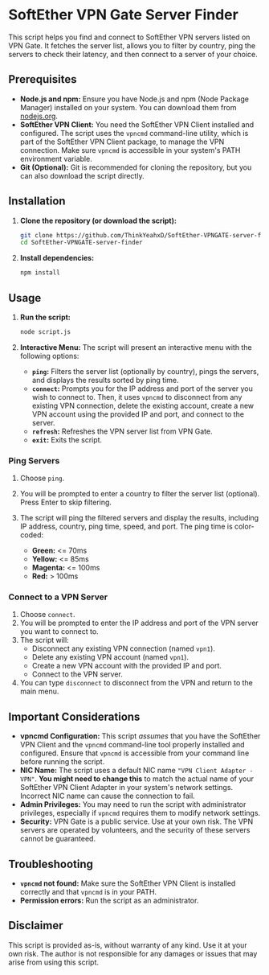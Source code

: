 # SoftEther VPN Gate Server Finder

This script helps you find and connect to SoftEther VPN servers listed on VPN Gate. It fetches the server list, allows you to filter by country, ping the servers to check their latency, and then connect to a server of your choice.

## Prerequisites

*   **Node.js and npm:** Ensure you have Node.js and npm (Node Package Manager) installed on your system. You can download them from [nodejs.org](https://nodejs.org/).
*   **SoftEther VPN Client:** You need the SoftEther VPN Client installed and configured. The script uses the `vpncmd` command-line utility, which is part of the SoftEther VPN Client package, to manage the VPN connection. Make sure `vpncmd` is accessible in your system's PATH environment variable.
*   **Git (Optional):** Git is recommended for cloning the repository, but you can also download the script directly.

## Installation

1.  **Clone the repository (or download the script):**

    ```bash
    git clone https://github.com/ThinkYeahxD/SoftEther-VPNGATE-server-finder
    cd SoftEther-VPNGATE-server-finder
    ```

2.  **Install dependencies:**

    ```bash
    npm install
    ```

## Usage

1.  **Run the script:**

    ```bash
    node script.js
    ```

2.  **Interactive Menu:** The script will present an interactive menu with the following options:

    *   **`ping`:** Filters the server list (optionally by country), pings the servers, and displays the results sorted by ping time.
    *   **`connect`:** Prompts you for the IP address and port of the server you wish to connect to. Then, it uses `vpncmd` to disconnect from any existing VPN connection, delete the existing account, create a new VPN account using the provided IP and port, and connect to the server.
    *   **`refresh`:** Refreshes the VPN server list from VPN Gate.
    *   **`exit`:** Exits the script.

### Ping Servers

1.  Choose `ping`.
2.  You will be prompted to enter a country to filter the server list (optional). Press Enter to skip filtering.
3.  The script will ping the filtered servers and display the results, including IP address, country, ping time, speed, and port. The ping time is color-coded:

    *   **Green:** <= 70ms
    *   **Yellow:** <= 85ms
    *   **Magenta:** <= 100ms
    *   **Red:** > 100ms

### Connect to a VPN Server

1.  Choose `connect`.
2.  You will be prompted to enter the IP address and port of the VPN server you want to connect to.
3.  The script will:
    *   Disconnect any existing VPN connection (named `vpn1`).
    *   Delete any existing VPN account (named `vpn1`).
    *   Create a new VPN account with the provided IP and port.
    *   Connect to the VPN server.
4.  You can type `disconnect` to disconnect from the VPN and return to the main menu.

## Important Considerations

*   **vpncmd Configuration:** This script *assumes* that you have the SoftEther VPN Client and the `vpncmd` command-line tool properly installed and configured. Ensure that `vpncmd` is accessible from your command line before running the script.
*   **NIC Name:** The script uses a default NIC name `"VPN Client Adapter - VPN"`. **You might need to change this** to match the actual name of your SoftEther VPN Client Adapter in your system's network settings. Incorrect NIC name can cause the connection to fail.
*   **Admin Privileges:** You may need to run the script with administrator privileges, especially if `vpncmd` requires them to modify network settings.
*   **Security:** VPN Gate is a public service. Use at your own risk. The VPN servers are operated by volunteers, and the security of these servers cannot be guaranteed.

## Troubleshooting

*   **`vpncmd` not found:** Make sure the SoftEther VPN Client is installed correctly and that `vpncmd` is in your PATH.
*   **Permission errors:** Run the script as an administrator.

## Disclaimer

This script is provided as-is, without warranty of any kind. Use it at your own risk. The author is not responsible for any damages or issues that may arise from using this script.
